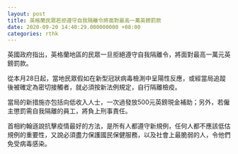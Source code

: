 ```yaml
---
layout: post
title: 英格蘭民眾若拒遵守自我隔離令將面對最高一萬英鎊罰款
date: 2020-09-20 14:40:29.000000000 +08:00
categories: rthk
---
```


英國政府指出，英格蘭地區的民眾一旦拒絕遵守自我隔離令，將面對最高一萬元英鎊罰款。

從本月28日起，當地民眾假如在新型冠狀病毒檢測中呈陽性反應，或經當局追蹤後被確定為密切接觸者，就必須按新法例規定，自行隔離檢疫。

當局的新措施亦包括向低收入人士，一次過發放500元英鎊現金補助；另外，若僱主懲罰需自我隔離的員工，將負上刑事責任。

首相約翰遜說抗擊疫情最好的方法，是所有人都遵守新規例，任何人都不應該低估規例的重要性，又說必須盡力保護國民保健服務，以及社會上最脆弱的人，令他們免受病毒感染。
